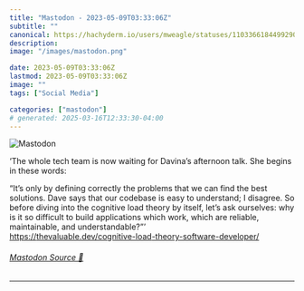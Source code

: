 ```yaml
---
title: "Mastodon - 2023-05-09T03:33:06Z"
subtitle: ""
canonical: https://hachyderm.io/users/mweagle/statuses/110336618449929046
description:
image: "/images/mastodon.png"

date: 2023-05-09T03:33:06Z
lastmod: 2023-05-09T03:33:06Z
image: ""
tags: ["Social Media"]

categories: ["mastodon"]
# generated: 2025-03-16T12:33:30-04:00
---
```

![Mastodon](/images/mastodon.png)

<p>‘The whole tech team is now waiting for Davina’s afternoon talk. She begins in these words:</p><p>“It’s only by defining correctly the problems that we can find the best solutions. Dave says that our codebase is easy to understand; I disagree. So before diving into the cognitive load theory by itself, let’s ask ourselves: why is it so difficult to build applications which work, which are reliable, maintainable, and understandable?”’<br /><a href="https://thevaluable.dev/cognitive-load-theory-software-developer/" target="_blank" rel="nofollow noopener noreferrer" translate="no"><span class="invisible">https://</span><span class="ellipsis">thevaluable.dev/cognitive-load</span><span class="invisible">-theory-software-developer/</span></a></p>


###### [Mastodon Source 🐘](https://hachyderm.io/@mweagle/110336618449929046)

___
